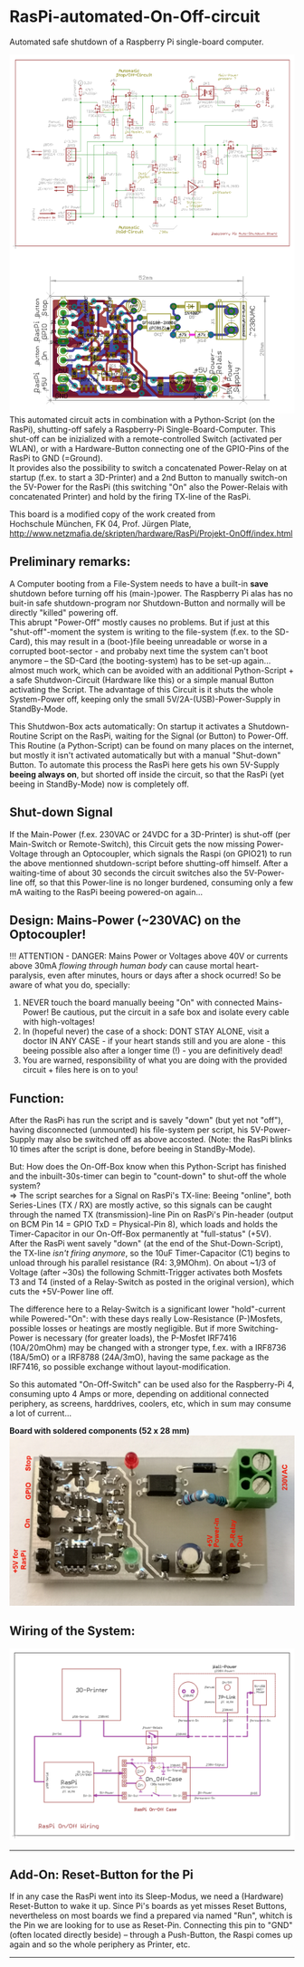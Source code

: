 # RasPi-automated-On-Off-circuit
Automated safe shutdown of a Raspberry Pi single-board computer.

![RasPi-automated-On-Off-circuit](https://raw.githubusercontent.com/nlohr1/RasPi-automated-On-Off-circuit/main/Raspi-On-Off_PMos_SMD_nl.png)
This automated circuit acts in combination with a Python-Script (on the RasPi), shutting-off safely a Raspberry-Pi Single-Board-Computer.
This shut-off can be inizialized with a remote-controlled Switch (activated per WLAN), or with a Hardware-Button connecting one of the GPIO-Pins
of the RasPi to GND (=Ground).  
It provides also the possibility to switch a concatenated Power-Relay on at startup (f.ex. to start a 3D-Printer) and a 2nd Button to manually
switch-on the 5V-Power for the RasPi (this switching "On" also the Power-Relais with concatenated Printer) and hold by the firing TX-line of the RasPi.

This board is a modified copy of the work created from  
Hochschule München, FK 04, Prof. Jürgen Plate, http://www.netzmafia.de/skripten/hardware/RasPi/Projekt-OnOff/index.html

Preliminary remarks:
--------------------
A Computer booting from a File-System needs to have a built-in **save** shutdown before turning off his (main-)power.
The Raspberry Pi alas has no buit-in safe shutdown-program nor Shutdown-Button and normally will be directly "killed" powering off.  
This abrupt "Power-Off" mostly causes no problems. But if just at this "shut-off"-moment the system is writing to the file-system
(f.ex. to the SD-Card), this may result in a (boot-)file beeing unreadable or worse in a corrupted boot-sector - and probaby next time
the system can't boot anymore – the SD-Card (the booting-system) has to be set-up again... almost much work, which can be avoided
with an additional Python-Script + a safe Shutdwon-Circuit (Hardware like this) or a simple manual Button activating the Script.
The advantage of this Circuit is it shuts the whole System-Power off, keeping only the small 5V/2A-(USB)-Power-Supply in StandBy-Mode.

This Shutdwon-Box acts automatically: On startup it activates a Shutdown-Routine Script on the RasPi, waiting for the Signal (or Button)
to Power-Off. This Routine (a Python-Script) can be found on many places on the internet, but mostly it isn't activated automatically
but with a manual "Shut-down" Button. To automate this process the RasPi here gets his own 5V-Supply **beeing always on**, but 
shorted off inside the circuit, so that the RasPi (yet beeing in StandBy-Mode) now is completely off.

Shut-down Signal
----------------
If the Main-Power (f.ex. 230VAC or 24VDC for a 3D-Printer) is shut-off (per Main-Switch or Remote-Switch), this Circuit gets the now missing
Power-Voltage through an Optocoupler, which signals the Raspi (on GPIO21) to run the above mentionned shutdown-script before shutting-off
himself. After a waiting-time of about 30 seconds the circuit switches also the 5V-Power-line off, so that this Power-line is no longer 
burdened, consuming only a few mA waiting to the RasPi beeing powered-on again...

Design: Mains-Power (~230VAC) on the Optocoupler!
-------
!!! ATTENTION - DANGER: Mains Power or Voltages above 40V or currents above 30mA *flowing through human body* can cause mortal heart-paralysis,
even after minutes, hours or days after a shock ocurred! So be aware of what you do, specially:
1. NEVER touch the board manually beeing "On" with connected Mains-Power! Be cautious, put the circuit in a safe box and isolate every cable
with high-voltages!
2. In (hopeful never) the case of a shock: DONT STAY ALONE, visit a doctor IN ANY CASE - if your heart stands still and you are alone - this
beeing possible also after a longer time (!) - you are definitively dead!
3. You are warned, responsibility of what you are doing with the provided circuit + files here is on to you!

Function:
---------
After the RasPi has run the script and is savely "down" (but yet not "off"), having disconnected (unmounted) his file-system per script,
his 5V-Power-Supply may also be switched off as above accosted. (Note: the RasPi blinks 10 times after the script is done, before beeing
in StandBy-Mode).

But: How does the On-Off-Box know when this Python-Script has finished and the inbuilt-30s-timer can begin to "count-down" to shut-off
the whole system?  
=> The script searches for a Signal on RasPi's TX-line: Beeing "online", both Series-Lines (TX / RX) are mostly active, so this signals
can be caught through the named TX (transmission)-line Pin on RasPi's Pin-header (output on BCM Pin 14 = GPIO TxD = Physical-Pin 8), which 
loads and holds the Timer-Capacitor in our On-Off-Box permanently at "full-status" (+5V).  
After the RasPi went savely "down" (at the end of the Shut-Down-Script), the TX-line *isn't firing anymore*, so the 10uF Timer-Capacitor (C1)
begins to unload through his parallel resistance (R4: 3,9MOhm). On about ~1/3 of Voltage (after ~30s) the following Schmitt-Trigger activates
both Mosfets T3 and T4 (insted of a Relay-Switch as posted in the original version), which cuts the +5V-Power line off.

The difference here to a Relay-Switch is a significant lower "hold"-current while Powered-"On": with these days really Low-Resistance
(P-)Mosfets, possible losses or heatings are mostly negligible. But if more Switching-Power is necessary (for greater loads), the 
P-Mosfet IRF7416 (10A/20mOhm) may be changed with a stronger type, f.ex. with a IRF8736 (18A/5mO) or a IRF8788 (24A/3mO), having 
the same package as the IRF7416, so possible exchange without layout-modification.

So this automated "On-Off-Switch" can be used also for the Raspberry-Pi 4, consuming upto 4 Amps or more, depending on additional connected
periphery, as screens, harddrives, coolers, etc, which in sum may consume a lot of current...

**Board with soldered components (52 x 28 mm)**  
![Raspi-On-Off_PMos_SMD_n_Foto](https://raw.githubusercontent.com/nlohr1/RasPi-automated-On-Off-circuit/main/Raspi-On-Off_PMos_SMD_n_Foto.png)

Wiring of the System:
---------------------
![Wiring-Circuit](https://github.com/nlohr1/RasPi-automated-On-Off-circuit/blob/main/RasPi-On-Off-Wiring.png)

---------------------------------------------------------------------------------------------------------------------
Add-On: Reset-Button for the Pi
-------------------------------
If in any case the RasPi went into its Sleep-Modus, we need a (Hardware) Reset-Button to wake it up. Since Pi's boards as yet misses
Reset Buttons, nevertheless on most boards we find a prepared via named "Run", whitch is the Pin we are looking for to use as Reset-Pin.
Connecting this pin to "GND" (often located directly beside) – through a Push-Button, the Raspi comes up again and so the
whole periphery as Printer, etc.  

---------------------------------------------------------------------------------------------------------------------

